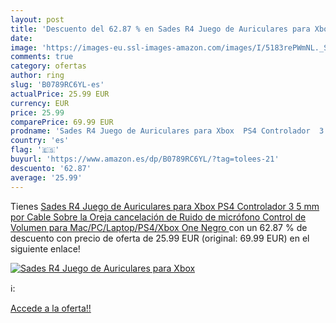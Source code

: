 ```yaml
---
layout: post
title: 'Descuento del 62.87 % en Sades R4 Juego de Auriculares para Xbox '
date: 
image: 'https://images-eu.ssl-images-amazon.com/images/I/5183rePWmNL._SL200_.jpg'
comments: true
category: ofertas
author: ring
slug: 'B0789RC6YL-es'
actualPrice: 25.99 EUR
currency: EUR
price: 25.99
comparePrice: 69.99 EUR
prodname: 'Sades R4 Juego de Auriculares para Xbox  PS4 Controlador  3 5 mm por Cable Sobre la Oreja cancelación de Ruido de micrófono Control de Volumen para Mac/PC/Laptop/PS4/Xbox One  Negro '
country: 'es'
flag: '🇪🇸'
buyurl: 'https://www.amazon.es/dp/B0789RC6YL/?tag=tolees-21'
descuento: '62.87'
average: '25.99'
---
```


Tienes [Sades R4 Juego de Auriculares para Xbox  PS4 Controlador  3 5 mm por Cable Sobre la Oreja cancelación de Ruido de micrófono Control de Volumen para Mac/PC/Laptop/PS4/Xbox One  Negro ](https://www.amazon.es/dp/B0789RC6YL/?tag=tolees-21) con un 62.87 % de descuento con precio de oferta de 25.99 EUR (original: 69.99 EUR) en el siguiente enlace!

[![Sades R4 Juego de Auriculares para Xbox ](https://images-eu.ssl-images-amazon.com/images/I/5183rePWmNL._SL200_.jpg)](https://www.amazon.es/dp/B0789RC6YL/?tag=tolees-21)

ℹ️:


[Accede a la oferta!!](https://www.amazon.es/dp/B0789RC6YL/?tag=tolees-21)
